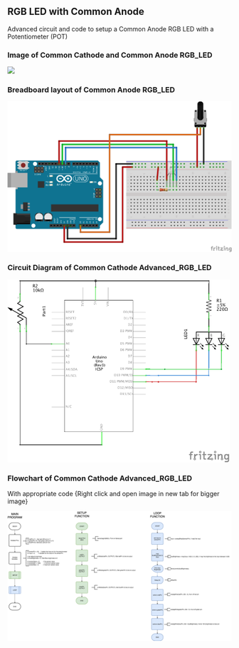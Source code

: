 ## RGB LED with Common Anode
Advanced circuit and code to setup a Common Anode RGB LED with a Potentiometer (POT)

### Image of Common Cathode and Common Anode RGB_LED

<img src="http://www.mikroblog.net/wp-content/uploads/2015/11/rgb-led-pinout.jpg" width="500">

### Breadboard layout of Common Anode RGB_LED

<img src="docs/Advanced_RGB_LED_bb.png" width="800px">

### Circuit Diagram of Common Cathode Advanced_RGB_LED

<img src="docs/Advanced_RGB_LED_schem.png" width="500">

### Flowchart of Common Cathode Advanced_RGB_LED
With appropriate code
{Right click and open image in new tab for bigger image}

<img src="docs/Advanced_RGB_LED_Flowchart.png" width="800px">
